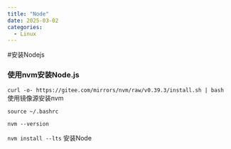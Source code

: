 ```yaml
---
title: "Node"
date: 2025-03-02
categories:
  - Linux
---
```


#安装Nodejs

### 使用nvm安装Node.js

`curl -o- https://gitee.com/mirrors/nvm/raw/v0.39.3/install.sh | bash` 使用镜像源安装nvm

`source ~/.bashrc`

`nvm --version`

`nvm install --lts`  安装Node


